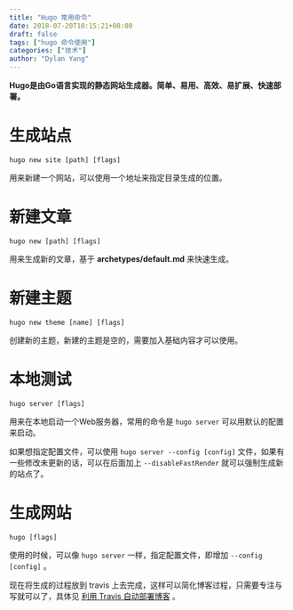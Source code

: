 ```yaml
---
title: "Hugo 常用命令"
date: 2018-07-20T10:15:21+08:00
draft: false
tags: ["hugo 命令使用"]
categories: ["技术"]
author: "Dylan Yang"
---
```


**Hugo是由Go语言实现的静态网站生成器。简单、易用、高效、易扩展、快速部署。**

<!--more-->

# 生成站点

`hugo new site [path] [flags]`

用来新建一个网站，可以使用一个地址来指定目录生成的位置。

# 新建文章

`hugo new [path] [flags]`

用来生成新的文章，基于 **archetypes/default.md** 来快速生成。

# 新建主题

`hugo new theme [name] [flags]`

创建新的主题，新建的主题是空的，需要加入基础内容才可以使用。

# 本地测试

`hugo server [flags]`

用来在本地启动一个Web服务器，常用的命令是 `hugo server` 可以用默认的配置来启动。

如果想指定配置文件，可以使用 `hugo server --config [config]` 文件，如果有一些修改未更新的话，可以在后面加上 `--disableFastRender` 就可以强制生成新的站点了。

# 生成网站

`hugo [flags]`

使用的时候，可以像 `hugo server` 一样，指定配置文件，即增加 `--config [config]` 。

现在将生成的过程放到 travis 上去完成，这样可以简化博客过程，只需要专注与写就可以了，具体见 [利用 Travis 自动部署博客](https://zucchiniy.github.io/blog/2018/利用-travis-自动部署博客.html) 。